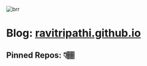 ![brr](https://github.com/ravitripathi/ravitripathi/raw/master/brr.gif)

# Blog: [ravitripathi.github.io](https://ravitripathi.github.io)
## Pinned Repos: 👇🏽
